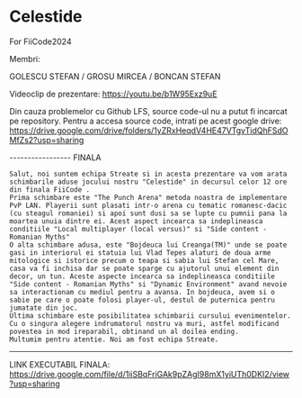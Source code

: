 # Celestide
For FiiCode2024

Membri:

GOLESCU STEFAN /
GROSU MIRCEA /
BONCAN STEFAN

Videoclip de prezentare:
https://youtu.be/b1W95Exz9uE

Din cauza problemelor cu Github LFS, source code-ul nu a putut fi incarcat pe repository.
Pentru a accesa source code, intrati pe acest google drive: https://drive.google.com/drive/folders/1yZRxHeqdV4HE47VTgvTidQhFSdOMfZs2?usp=sharing


----------------- FINALA


	Salut, noi suntem echipa Streate si in acesta prezentare va vom arata schimbarile aduse jocului nostru "Celestide" in decursul celor 12 ore din finala FiiCode .
	Prima schimbare este "The Punch Arena" metoda noastra de implementare PvP LAN. Playerii sunt plasati intr-o arena cu tematic romanesc-dacic (cu steagul romaniei) si apoi sunt dusi sa se lupte cu pumnii pana la moartea unuia dintre ei. Acest aspect incearca sa indeplineasca conditiile "Local multiplayer (local versus)" si "Side content - Romanian Myths"
	O alta schimbare adusa, este "Bojdeuca lui Creanga(TM)" unde se poate gasi in interiorul ei statuia lui Vlad Tepes alaturi de doua arme mitologice si istorice precum o teapa si sabia lui Stefan cel Mare, casa va fi inchisa dar se poate sparge cu ajutorul unui element din decor, un tun. Aceste aspecte incearca sa indeplineasca conditiile "Side content - Romanian Myths" si "Dynamic Environment" avand nevoie sa interactionam cu mediul pentru a avansa. In bojdeuca, avem si o sabie pe care o poate folosi player-ul, destul de puternica pentru jumatate din joc.
	Ultima schimbare este posibilitatea schimbarii cursului evenimentelor. Cu o singura alegere indrumatorul nostru va muri, astfel modificand povestea in mod ireparabil, obtinand un al doilea ending.
	Multumim pentru atentie. Noi am fost echipa Streate.



 --------------------------------

LINK EXECUTABIL FINALA: https://drive.google.com/file/d/1iiSBqFriGAk9pZAgI98mX1yiUTh0DKI2/view?usp=sharing


